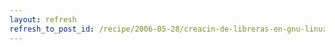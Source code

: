 ```yaml
---
layout: refresh
refresh_to_post_id: /recipe/2006-05-28/creacin-de-libreras-en-gnu-linux.html
---
```

